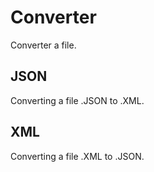 # Converter

Converter a file.

## JSON

Converting a file .JSON to .XML.

## XML

Converting a file .XML to .JSON.
